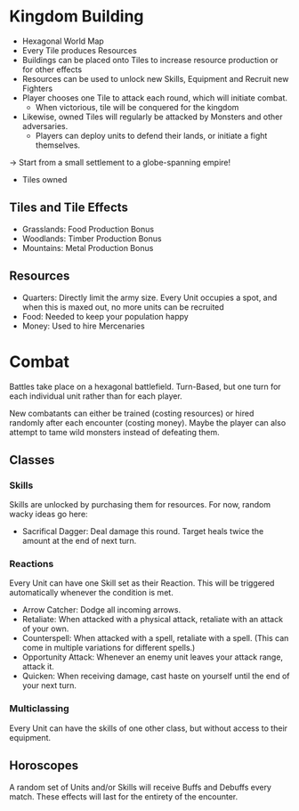 # Kingdom Building
- Hexagonal World Map
- Every Tile produces Resources
- Buildings can be placed onto Tiles to increase resource production or for other effects 
- Resources can be used to unlock new Skills, Equipment and Recruit new Fighters
- Player chooses one Tile to attack each round, which will initiate combat.
  - When victorious, tile will be conquered for the kingdom
- Likewise, owned Tiles will regularly be attacked by Monsters and other adversaries. 
  - Players can deploy units to defend their lands, or initiate a fight themselves.

-> Start from a small settlement to a globe-spanning empire!
- Tiles owned

## Tiles and Tile Effects
- Grasslands: Food Production Bonus
- Woodlands: Timber Production Bonus
- Mountains: Metal Production Bonus

## Resources
- Quarters: Directly limit the army size. Every Unit occupies a spot, and when this is maxed out, no more units can be recruited
- Food: Needed to keep your population happy
- Money: Used to hire Mercenaries

# Combat
Battles take place on a hexagonal battlefield. Turn-Based, but one turn for each individual unit rather than for each player.

New combatants can either be trained (costing resources) or hired randomly after each encounter (costing money). Maybe the player can also attempt to tame wild monsters instead of defeating them.

## Classes 

### Skills
Skills are unlocked by purchasing them for resources.
For now, random wacky ideas go here:
- Sacrifical Dagger: Deal damage this round. Target heals twice the amount at the end of next turn.

### Reactions
Every Unit can have one Skill set as their Reaction. This will be triggered automatically whenever the condition is met.

- Arrow Catcher: Dodge all incoming arrows.
- Retaliate: When attacked with a physical attack, retaliate with an attack of your own.
- Counterspell: When attacked with a spell, retaliate with a spell. (This can come in multiple variations for different spells.)
- Opportunity Attack: Whenever an enemy unit leaves your attack range, attack it.
- Quicken: When receiving damage, cast haste on yourself until the end of your next turn.

### Multiclassing
Every Unit can have the skills of one other class, but without access to their equipment.

## Horoscopes
A random set of Units and/or Skills will receive Buffs and Debuffs every match. These effects will last for the entirety of the encounter.
